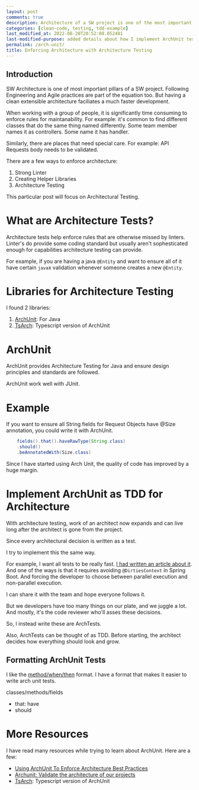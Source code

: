 ```yaml
---
layout: post
comments: true
description: Architecture of a SW project is one of the most important pillars to speedly delivery of product. Usually, the intend of initial SW designer isn't passed to team members without continous code-review cycle. Architectural testing can significantly improve code quality and collaboration by introducing Architectural rules as tests. As a result, it can significantly reduce code-review efforts and can also help extend maintainability of code beyond initial development as newer members join the team.
categories: [clean-code, testing, tdd-example]
last_modified_at: 2022-08-20T20:52:08.052481
last-modified-purpose: added details about how I implement ArchUnit tests
permalink: /arch-unit/
title: Enforcing Architecture with Architecture Testing
---
```


## Introduction

SW Architecture is one of most important pillars of a SW project. Following Engineering and Agile practices are part of the equation too. But having a clean extensible architecture faciliates a much faster development.

When working with a group of people, it is significantly time consuming to enforce rules for maintanability. For example: it's common to find different classes that do the same thing named differently. Some team member names it as controllers. Some name it has handler.

Similarly, there are places that need special care. For example: API Requests body needs to be validated.

There are a few ways to enforce architecture:
1. Strong Linter
2. Creating Helper Libraries
3. Architecture Testing

This particular post will focus on Architectural Testing. 

# What are Architecture Tests?

Architecture tests help enforce rules that are otherwise missed by linters. Linter's do provide some coding standard but usually aren't sophesticated enough for capabilities architecture testing can provide.

For example, if you are having a java `@Entity` and want to ensure all of it have certain `java`x validation whenever someone creates a new `@Entity`.

# Libraries for Architecture Testing

I found 2 libraries:
1. [ArchUnit](https://www.archunit.org/): For Java
2. [TsArch](https://github.com/ts-arch/ts-arch): Typescript version of ArchUnit

# ArchUnit

ArchUnit provides Architecture Testing for Java and ensure design principles and standards are followed.

ArchUnit work well with JUnit.

# Example

If you want to ensure all String fields for Request Objects have @Size annotation, you could write it with ArchUnit.

```java
    fields().that().haveRawType(String.class)
    .should()
    .beAnnotatedWith(Size.class)
```

Since I have started using Arch Unit, the quality of code has improved by a huge margin.

# Implement ArchUnit as TDD for Architecture

With architecture testing, work of an architect now expands and can live long after the architect is gone from the project.

Since every architectural decision is written as a test.

I try to implement this the same way.

For example, I want all tests to be really fast. [I had written an article about it](spring-boot-junit-faster/). And one of the ways is that it requires avoiding `@DirtiesContext` in Spring Boot. And forcing the developer to choose between parallel execution and non-parallel execution.

I can share it with the team and hope everyone follows it. 

But we developers have too many things on our plate, and we juggle a lot. And mostly, it's the code reviewer who'll asses these decisions.

So, I instead write these are ArchTests.

Also, ArchTests can be thought of as TDD. Before starting, the architect decides how everything should look and grow. 

## Formatting ArchUnit Tests

I like the [method/when/then](/method-when-should) format. I have a format that makes it easier to write arch unit tests.

classes/methods/fields
- that: have
- should

# More Resources

I have read many resources while trying to learn about ArchUnit. Here are a few:

- [Using ArchUnit To Enforce Architecture Best Practices](https://shekhargulati.com/2020/05/04/using-archunit-to-enforce-architecture-best-practices/)
- [Archunit: Validate the architecture of our projects](https://dev.to/andressacco/archunit-validate-the-architecture-of-our-projects-3hc9)
- [TsArch](https://github.com/ts-arch/ts-arch): Typescript version of ArchUnit